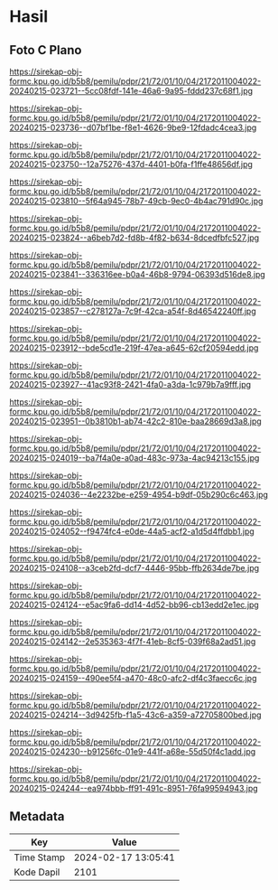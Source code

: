 # Hasil

## Foto C Plano

https://sirekap-obj-formc.kpu.go.id/b5b8/pemilu/pdpr/21/72/01/10/04/2172011004022-20240215-023721--5cc08fdf-141e-46a6-9a95-fddd237c68f1.jpg

https://sirekap-obj-formc.kpu.go.id/b5b8/pemilu/pdpr/21/72/01/10/04/2172011004022-20240215-023736--d07bf1be-f8e1-4626-9be9-12fdadc4cea3.jpg

https://sirekap-obj-formc.kpu.go.id/b5b8/pemilu/pdpr/21/72/01/10/04/2172011004022-20240215-023750--12a75276-437d-4401-b0fa-f1ffe48656df.jpg

https://sirekap-obj-formc.kpu.go.id/b5b8/pemilu/pdpr/21/72/01/10/04/2172011004022-20240215-023810--5f64a945-78b7-49cb-9ec0-4b4ac791d90c.jpg

https://sirekap-obj-formc.kpu.go.id/b5b8/pemilu/pdpr/21/72/01/10/04/2172011004022-20240215-023824--a6beb7d2-fd8b-4f82-b634-8dcedfbfc527.jpg

https://sirekap-obj-formc.kpu.go.id/b5b8/pemilu/pdpr/21/72/01/10/04/2172011004022-20240215-023841--336316ee-b0a4-46b8-9794-06393d516de8.jpg

https://sirekap-obj-formc.kpu.go.id/b5b8/pemilu/pdpr/21/72/01/10/04/2172011004022-20240215-023857--c278127a-7c9f-42ca-a54f-8d46542240ff.jpg

https://sirekap-obj-formc.kpu.go.id/b5b8/pemilu/pdpr/21/72/01/10/04/2172011004022-20240215-023912--bde5cd1e-219f-47ea-a645-62cf20594edd.jpg

https://sirekap-obj-formc.kpu.go.id/b5b8/pemilu/pdpr/21/72/01/10/04/2172011004022-20240215-023927--41ac93f8-2421-4fa0-a3da-1c979b7a9fff.jpg

https://sirekap-obj-formc.kpu.go.id/b5b8/pemilu/pdpr/21/72/01/10/04/2172011004022-20240215-023951--0b3810b1-ab74-42c2-810e-baa28669d3a8.jpg

https://sirekap-obj-formc.kpu.go.id/b5b8/pemilu/pdpr/21/72/01/10/04/2172011004022-20240215-024019--ba7f4a0e-a0ad-483c-973a-4ac94213c155.jpg

https://sirekap-obj-formc.kpu.go.id/b5b8/pemilu/pdpr/21/72/01/10/04/2172011004022-20240215-024036--4e2232be-e259-4954-b9df-05b290c6c463.jpg

https://sirekap-obj-formc.kpu.go.id/b5b8/pemilu/pdpr/21/72/01/10/04/2172011004022-20240215-024052--f9474fc4-e0de-44a5-acf2-a1d5d4ffdbb1.jpg

https://sirekap-obj-formc.kpu.go.id/b5b8/pemilu/pdpr/21/72/01/10/04/2172011004022-20240215-024108--a3ceb2fd-dcf7-4446-95bb-ffb2634de7be.jpg

https://sirekap-obj-formc.kpu.go.id/b5b8/pemilu/pdpr/21/72/01/10/04/2172011004022-20240215-024124--e5ac9fa6-dd14-4d52-bb96-cb13edd2e1ec.jpg

https://sirekap-obj-formc.kpu.go.id/b5b8/pemilu/pdpr/21/72/01/10/04/2172011004022-20240215-024142--2e535363-4f7f-41eb-8cf5-039f68a2ad51.jpg

https://sirekap-obj-formc.kpu.go.id/b5b8/pemilu/pdpr/21/72/01/10/04/2172011004022-20240215-024159--490ee5f4-a470-48c0-afc2-df4c3faecc6c.jpg

https://sirekap-obj-formc.kpu.go.id/b5b8/pemilu/pdpr/21/72/01/10/04/2172011004022-20240215-024214--3d9425fb-f1a5-43c6-a359-a72705800bed.jpg

https://sirekap-obj-formc.kpu.go.id/b5b8/pemilu/pdpr/21/72/01/10/04/2172011004022-20240215-024230--b91256fc-01e9-441f-a68e-55d50f4c1add.jpg

https://sirekap-obj-formc.kpu.go.id/b5b8/pemilu/pdpr/21/72/01/10/04/2172011004022-20240215-024244--ea974bbb-ff91-491c-8951-76fa99594943.jpg


## Metadata

| Key        | Value               |
| ---------- | ------------------- |
| Time Stamp | 2024-02-17 13:05:41 |
| Kode Dapil | 2101                |



